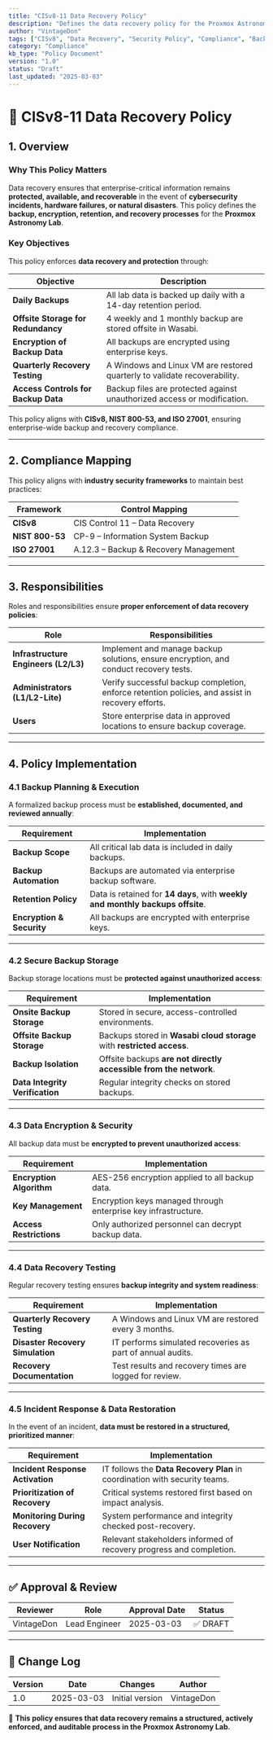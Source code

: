 ```yaml
---
title: "CISv8-11 Data Recovery Policy"
description: "Defines the data recovery policy for the Proxmox Astronomy Lab, ensuring that critical enterprise data is securely backed up, retained, and recoverable in case of an incident."
author: "VintageDon"
tags: ["CISv8", "Data Recovery", "Security Policy", "Compliance", "Backup Management"]
category: "Compliance"
kb_type: "Policy Document"
version: "1.0"
status: "Draft"
last_updated: "2025-03-03"
---
```


# **📜 CISv8-11 Data Recovery Policy**

## **1. Overview**

### **Why This Policy Matters**

Data recovery ensures that enterprise-critical information remains **protected, available, and recoverable** in the event of **cybersecurity incidents, hardware failures, or natural disasters**. This policy defines the **backup, encryption, retention, and recovery processes** for the **Proxmox Astronomy Lab**.

### **Key Objectives**

This policy enforces **data recovery and protection** through:

| **Objective** | **Description** |
|--------------|----------------|
| **Daily Backups** | All lab data is backed up daily with a 14-day retention period. |
| **Offsite Storage for Redundancy** | 4 weekly and 1 monthly backup are stored offsite in Wasabi. |
| **Encryption of Backup Data** | All backups are encrypted using enterprise keys. |
| **Quarterly Recovery Testing** | A Windows and Linux VM are restored quarterly to validate recoverability. |
| **Access Controls for Backup Data** | Backup files are protected against unauthorized access or modification. |

This policy aligns with **CISv8, NIST 800-53, and ISO 27001**, ensuring enterprise-wide backup and recovery compliance.

---

## **2. Compliance Mapping**

This policy aligns with **industry security frameworks** to maintain best practices:

| **Framework** | **Control Mapping** |
|--------------|------------------|
| **CISv8** | CIS Control 11 – Data Recovery |
| **NIST 800-53** | CP-9 – Information System Backup |
| **ISO 27001** | A.12.3 – Backup & Recovery Management |

---

## **3. Responsibilities**

Roles and responsibilities ensure **proper enforcement of data recovery policies**:

| **Role** | **Responsibilities** |
|---------|----------------------|
| **Infrastructure Engineers (L2/L3)** | Implement and manage backup solutions, ensure encryption, and conduct recovery tests. |
| **Administrators (L1/L2-Lite)** | Verify successful backup completion, enforce retention policies, and assist in recovery efforts. |
| **Users** | Store enterprise data in approved locations to ensure backup coverage. |

---

## **4. Policy Implementation**

### **4.1 Backup Planning & Execution**

A formalized backup process must be **established, documented, and reviewed annually**:

| **Requirement** | **Implementation** |
|--------------|------------------|
| **Backup Scope** | All critical lab data is included in daily backups. |
| **Backup Automation** | Backups are automated via enterprise backup software. |
| **Retention Policy** | Data is retained for **14 days**, with **weekly and monthly backups offsite**. |
| **Encryption & Security** | All backups are encrypted with enterprise keys. |

---

### **4.2 Secure Backup Storage**

Backup storage locations must be **protected against unauthorized access**:

| **Requirement** | **Implementation** |
|--------------|------------------|
| **Onsite Backup Storage** | Stored in secure, access-controlled environments. |
| **Offsite Backup Storage** | Backups stored in **Wasabi cloud storage** with **restricted access**. |
| **Backup Isolation** | Offsite backups **are not directly accessible from the network**. |
| **Data Integrity Verification** | Regular integrity checks on stored backups. |

---

### **4.3 Data Encryption & Security**

All backup data must be **encrypted to prevent unauthorized access**:

| **Requirement** | **Implementation** |
|--------------|------------------|
| **Encryption Algorithm** | AES-256 encryption applied to all backup data. |
| **Key Management** | Encryption keys managed through enterprise key infrastructure. |
| **Access Restrictions** | Only authorized personnel can decrypt backup data. |

---

### **4.4 Data Recovery Testing**

Regular recovery testing ensures **backup integrity and system readiness**:

| **Requirement** | **Implementation** |
|--------------|------------------|
| **Quarterly Recovery Testing** | A Windows and Linux VM are restored every 3 months. |
| **Disaster Recovery Simulation** | IT performs simulated recoveries as part of annual audits. |
| **Recovery Documentation** | Test results and recovery times are logged for review. |

---

### **4.5 Incident Response & Data Restoration**

In the event of an incident, **data must be restored in a structured, prioritized manner**:

| **Requirement** | **Implementation** |
|--------------|------------------|
| **Incident Response Activation** | IT follows the **Data Recovery Plan** in coordination with security teams. |
| **Prioritization of Recovery** | Critical systems restored first based on impact analysis. |
| **Monitoring During Recovery** | System performance and integrity checked post-recovery. |
| **User Notification** | Relevant stakeholders informed of recovery progress and completion. |

---

## **✅ Approval & Review**  

| **Reviewer** | **Role** | **Approval Date** | **Status** |
|-------------|---------|------------------|------------|
| VintageDon | Lead Engineer | 2025-03-03 | ✅ DRAFT |  

---

## **📜 Change Log**  

| **Version** | **Date** | **Changes** | **Author** |
|------------|---------|-------------|------------|
| 1.0 | 2025-03-03 | Initial version | VintageDon |

🚀 **This policy ensures that data recovery remains a structured, actively enforced, and auditable process in the Proxmox Astronomy Lab.**
